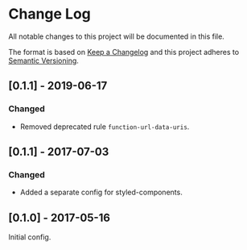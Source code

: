 # Change Log
All notable changes to this project will be documented in this file.

The format is based on [Keep a Changelog](http://keepachangelog.com/)
and this project adheres to [Semantic Versioning](http://semver.org/).

## [0.1.1] - 2019-06-17
### Changed
- Removed deprecated rule `function-url-data-uris`.

## [0.1.1] - 2017-07-03
### Changed
- Added a separate config for styled-components.

## [0.1.0] - 2017-05-16
Initial config.
